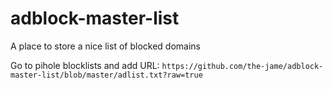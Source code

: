 # adblock-master-list
A place to store a nice list of blocked domains

Go to pihole blocklists and add URL: 
`https://github.com/the-jame/adblock-master-list/blob/master/adlist.txt?raw=true`
